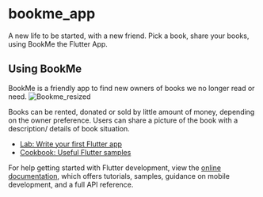# bookme_app

A new life to be started, with a new friend.
Pick a book, share your books, using BookMe the Flutter App.

## Using BookMe

BookMe is a friendly app to find new owners of books we no longer read or need.
![Bookme_resized](https://github.com/user-attachments/assets/747c0a5f-a4d3-48eb-be12-eb15210090a9)

Books can be rented, donated or sold by little amount of money, depending on the owner preference.
Users can share a picture of the book with a description/ details of book situation.

- [Lab: Write your first Flutter app](https://docs.flutter.dev/get-started/codelab)
- [Cookbook: Useful Flutter samples](https://docs.flutter.dev/cookbook)

For help getting started with Flutter development, view the
[online documentation](https://docs.flutter.dev/), which offers tutorials,
samples, guidance on mobile development, and a full API reference.
